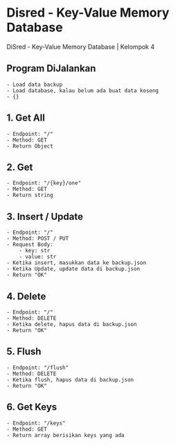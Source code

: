 # Disred - Key-Value Memory Database
DiSred - Key-Value Memory Database | Kelompok 4

## Program DiJalankan
    - Load data backup
    - Load database, kalau belum ada buat data kosong
    - {}

## 1. Get All
    - Endpoint: "/"
    - Method: GET
    - Return Object

## 2. Get
    - Endpoint: "/{key}/one"
    - Method: GET
    - Return string

## 3. Insert / Update
    - Endpoint: "/"
    - Method: POST / PUT
    - Request Body:
        - key: str
        - value: str
    - Ketika insert, masukkan data ke backup.json
    - Ketika Update, update data di backup.json
    - Return "OK"

## 4. Delete
    - Endpoint: "/"
    - Method: DELETE
    - Ketika delete, hapus data di backup.json
    - Return "OK"

## 5. Flush
    - Endpoint: "/flush"
    - Method: DELETE
    - Ketika flush, hapus data di backup.json
    - Return "OK"

## 6. Get Keys
    - Endpoint: "/keys"
    - Method: GET
    - Return array berisikan keys yang ada